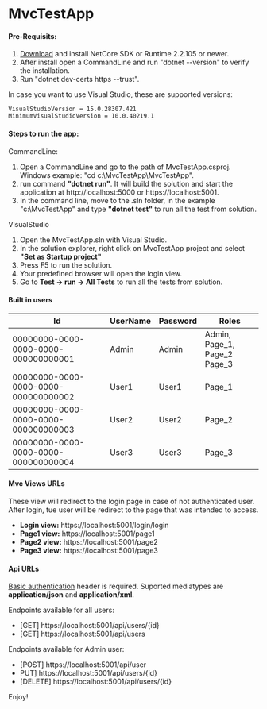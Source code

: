 # MvcTestApp

#### Pre-Requisits:

1. [Download]((https://dotnet.microsoft.com/download)) and install NetCore SDK or Runtime 2.2.105 or newer.
2. After install open a CommandLine and run "dotnet --version" to verify the installation.
3. Run "dotnet dev-certs https --trust".

In case you want to use Visual Studio, these are supported versions:
```
VisualStudioVersion = 15.0.28307.421
MinimumVisualStudioVersion = 10.0.40219.1
```
#### Steps to run the app:
CommandLine:
1. Open a CommandLine and go to the path of MvcTestApp.csproj. Windows example: "cd c:\MvcTestApp\MvcTestApp".
2. run command **"dotnet run"**. It will build the solution and start the application at http://localhost:5000 or https://localhost:5001.
3. In the command line, move to the .sln folder, in the example "c:\MvcTestApp\" and type **"dotnet test"** to run all the test from solution.

VisualStudio
1. Open the MvcTestApp.sln with Visual Studio.
2. In the solution explorer, right click on MvcTestApp project and select **"Set as Startup project"**
3. Press F5 to run the solution.
4. Your predefined browser will open the login view.
5. Go to **Test -> run -> All Tests** to run all the tests from solution.

#### Built in users

| Id | UserName | Password | Roles |
| --- | --- | --- | --- |
| 00000000-0000-0000-0000-000000000001 | Admin | Admin | Admin, Page_1, Page_2 Page_3 |
| 00000000-0000-0000-0000-000000000002 | User1 | User1 | Page_1 |
| 00000000-0000-0000-0000-000000000003 | User2 | User2 | Page_2 |
| 00000000-0000-0000-0000-000000000004 | User3 | User3 | Page_3 |

#### Mvc Views URLs

These view will redirect to the login page in case of not authenticated user. After login, tue user will be redirect to the page that was intended to access.

+ **Login view:** https://localhost:5001/login/login
+ **Page1 view:** https://localhost:5001/page1
+ **Page2 view:** https://localhost:5001/page2
+ **Page3 view:** https://localhost:5001/page3

#### Api URLs

[Basic authentication](https://developer.mozilla.org/es/docs/Web/HTTP/Headers/Authorization) header is required.
Suported mediatypes are **application/json** and **application/xml**.

Endpoints available for all users:

+ [GET] https://localhost:5001/api/users/{id}
+ [GET] https://localhost:5001/api/users

Endpoints available for Admin user:
+ [POST] https://localhost:5001/api/user
+ PUT] https://localhost:5001/api/users/{id}
+ [DELETE] https://localhost:5001/api/users/{id}

Enjoy!
